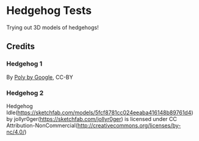 # Hedgehog Tests

Trying out 3D models of hedgehogs!

## Credits

### Hedgehog 1

By [Poly by Google](https://poly.google.com/view/8UNni5IvK_c), CC-BY

### Hedgehog 2

Hedgehog Idle(https://sketchfab.com/models/5fcf8781cc024eeaba416148b89761d4) by jollyr0ger(https://sketchfab.com/jollyr0ger) is licensed under CC Attribution-NonCommercial(http://creativecommons.org/licenses/by-nc/4.0/)
